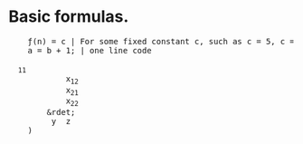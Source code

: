 # Basic formulas. 


<pre>
    &#402;(n) = c | For some fixed constant c, such as c = 5, c = 27, or c = 210
    a = b + 1; | one line code
</pre> 

<pre>
  <math>
	(<array align="c"> <item>
		&ldet;<array align="cc">
			<item>x<sub>11</sub>
			<item>x<sub>12</sub>
			<item>x<sub>21</sub>			
			<item>x<sub>22</sub>
		</array><rd>&rdet;
		<item> y <item> z
	</array>)
</math>
</pre>